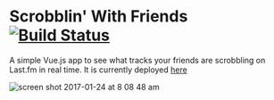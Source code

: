 # Scrobblin' With Friends [![Build Status](https://travis-ci.org/esalter-va/scrobblin-friends.svg?branch=master)](https://travis-ci.org/esalter-va/scrobblin-friends)

A simple Vue.js app to see what tracks your friends are scrobbling on Last.fm in real time.  It is currently deployed [here](https://scrobblin-friends-zvngsdxbcf.now.sh/)

![screen shot 2017-01-24 at 8 08 48 am](https://cloud.githubusercontent.com/assets/10549733/22250414/6014d264-e20c-11e6-9a52-59aa1030df6f.png)
